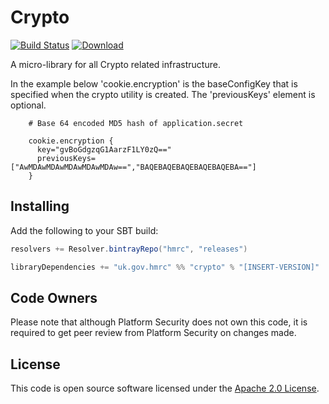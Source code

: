 # Crypto

[![Build Status](https://travis-ci.org/hmrc/crypto.svg)](https://travis-ci.org/hmrc/crypto) [ ![Download](https://api.bintray.com/packages/hmrc/releases/crypto/images/download.svg) ](https://bintray.com/hmrc/releases/crypto/_latestVersion)

A micro-library for all Crypto related infrastructure.

In the example below 'cookie.encryption' is the baseConfigKey that is specified
when the crypto utility is created.
The 'previousKeys' element is optional.

```
    # Base 64 encoded MD5 hash of application.secret

    cookie.encryption {
      key="gvBoGdgzqG1AarzF1LY0zQ=="
      previousKeys=["AwMDAwMDAwMDAwMDAwMDAw==","BAQEBAQEBAQEBAQEBAQEBA=="]
    }
```

## Installing

Add the following to your SBT build:

```scala
resolvers += Resolver.bintrayRepo("hmrc", "releases")

libraryDependencies += "uk.gov.hmrc" %% "crypto" % "[INSERT-VERSION]"
```

## Code Owners

Please note that although Platform Security does not own this code, it is required
to get peer review from Platform Security on changes made.

## License

This code is open source software licensed under the [Apache 2.0 License]("http://www.apache.org/licenses/LICENSE-2.0.html").


